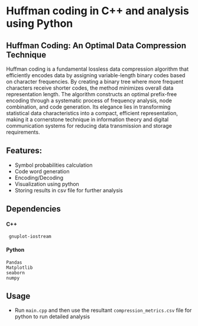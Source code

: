 # Huffman coding in C++ and analysis using Python

## **Huffman Coding: An Optimal Data Compression Technique**

Huffman coding is a fundamental lossless data compression algorithm that efficiently encodes data by assigning variable-length binary codes based on character frequencies. By creating a binary tree where more frequent characters receive shorter codes, the method minimizes overall data representation length. The algorithm constructs an optimal prefix-free encoding through a systematic process of frequency analysis, node combination, and code generation. Its elegance lies in transforming statistical data characteristics into a compact, efficient representation, making it a cornerstone technique in information theory and digital communication systems for reducing data transmission and storage requirements.

## Features:

- Symbol probabilities calculation
- Code word generation
- Encoding/Decoding
- Visualization using python
- Storing results in csv file for further analysis

## Dependencies

#### C++

```
 gnuplot-iostream
```

#### Python

```
Pandas
Matplotlib
seaborn
numpy
```

## Usage

- Run `main.cpp` and then use the resultant `compression_metrics.csv` file for python to run detailed analysis
